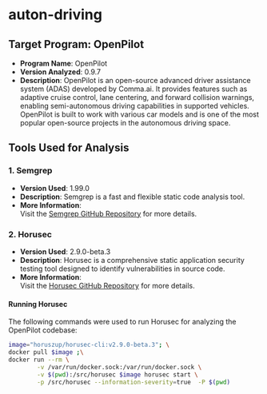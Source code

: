 # auton-driving

## Target Program: OpenPilot

- **Program Name**: OpenPilot
- **Version Analyzed**: 0.9.7
- **Description**: OpenPilot is an open-source advanced driver assistance system (ADAS) developed by Comma.ai. It provides features such as adaptive cruise control, lane centering, and forward collision warnings, enabling semi-autonomous driving capabilities in supported vehicles. OpenPilot is built to work with various car models and is one of the most popular open-source projects in the autonomous driving space.

## Tools Used for Analysis

### 1. **Semgrep**

- **Version Used**: 1.99.0
- **Description**: Semgrep is a fast and flexible static code analysis tool.
- **More Information**:  
  Visit the [Semgrep GitHub Repository](https://github.com/semgrep/semgrep) for more details.

### 2. **Horusec**

- **Version Used**: 2.9.0-beta.3
- **Description**: Horusec is a comprehensive static application security testing tool designed to identify vulnerabilities in source code. 
- **More Information**:  
  Visit the [Horusec GitHub Repository](https://github.com/ZupIT/horusec) for more details.

#### Running Horusec
The following commands were used to run Horusec for analyzing the OpenPilot codebase:

```bash
image="horuszup/horusec-cli:v2.9.0-beta.3"; \
docker pull $image ;\
docker run --rm \
        -v /var/run/docker.sock:/var/run/docker.sock \
        -v $(pwd):/src/horusec $image horusec start \
        -p /src/horusec --information-severity=true  -P $(pwd)
